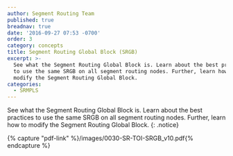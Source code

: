 ```yaml
---
author: Segment Routing Team
published: true
breadnav: true
date: '2016-09-27 07:53 -0700'
order: 3
category: concepts
title: Segment Routing Global Block (SRGB)
excerpt: >-
  See what the Segment Routing Global Block is. Learn about the best practices
  to use the same SRGB on all segment routing nodes. Further, learn how to
  modify the Segment Routing Global Block.
categories:
  - SRMPLS
---
```


See what the Segment Routing Global Block is. Learn about the best practices to use the same SRGB on all segment routing nodes. Further, learn how to modify the Segment Routing Global Block.
{: .notice}

{% capture "pdf-link" %}/images/0030-SR-TOI-SRGB_v10.pdf{% endcapture %}

<script src="{{ '/assets/js/pdfobject.min.js' | relative_url }}"></script>
<div class="fitvidsignore" id="pdf"></div>
<script>PDFObject.embed(" {{ pdf-link }} ", "#pdf", {height: "21.5em", width: "31.3em"});</script>
